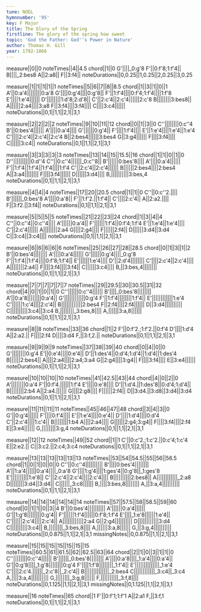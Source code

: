 ```yaml
---
tune: NOEL
hymnnumber: '95'
key: F Major
title: The Glory of the Spring
firstline: The glory of the spring how sweet
topic: 'God the Father: God''s Power in Nature'
author: Thomas H. Gill
year: 1792-1866
---
```

measure||0||0
noteTimes||4||4.5
chord||1||0
G'||||_0:g'8
F'||0:f'8;1:f'4||
B||||_2:bes8
A||2:a8||
F||3:f4||
noteDurations||0,0.25||1,0.25||2,0.25||3,0.25

measure||1||1||1||1||1
noteTimes||5||6||7||8||8.5
chord||1||3||1||0||1
A'||0:a'4||||||||0:a'8
G'||||0:g'4||||0:g'8||
F'||1:f'4||||0:f'4;1:f'4||||1:f'8
E'||||1:e'4||||||
D'||||||||1:d'8;2:d'8||
C'||2:c'4||2:c'4||||||2:c'8
B||||||||3:bes8||
A||||||2:a4||||3:a8
F||3:f4||||3:f4||||
C||||3:c4||||||
noteDurations||0,1||1,1||2,1||3,1

measure||2||2||2||2
noteTimes||9||10||11||12
chord||0||1||3||0
C''||||||||0:c''4
B'||0:bes'4||||||
A'||||0:a'4||||
G'||||||0:g'4||
F'||||1:f'4||||
E'||1:e'4||||1:e'4||1:e'4
C'||||2:c'4||2:c'4||2:c'4
B||2:bes4||||||3:bes4
G||3:g4||||||
F||||3:f4||||
C||||||3:c4||
noteDurations||0,1||1,1||2,1||3,1

measure||3||3||3||3||3
noteTimes||13||14||15||15.5||16
chord||1||1||0||1||0
D''||||||||||0:d''4
C''||0:c''4||||||_0:c''8||
B'||||||0:bes'8||||
A'||||0:a'4||||||
F'||1:f'4||1:f'4||1:f'4||||1:f'4
C'||2:c'4||2:c'4||||||
B||||||2:bes4||||2:bes4
A||3:a4||||||||
F||||3:f4||||||
D||||||3:d4||||
B,||||||||||3:bes,4
noteDurations||0,1||1,1||2,1||3,1

measure||4||4||4
noteTimes||17||20||20.5
chord||1||1||0
C''||0:c''2.||||
B'||||||_0:bes'8
A'||||0:a'8||
F'||1:f'2.||1:f'4||
C'||||2:c'4||
A||2:a2.||||
F||3:f2.||3:f4||
noteDurations||0,1||1,1||2,1||3,1

measure||5||5||5||5
noteTimes||21||22||23||24
chord||1||3||4||4
C''||0:c''4||0:c''4||||
A'||||||0:a'4||
F'||||||1:f'4||0:f'4;1:f'4
E'||1:e'4||1:e'4||||
C'||2:c'4||||||
A||||||||2:a4
G||||2:g4||||
F||||||2:f4||
D||||||3:d4||3:d4
C||3:c4||3:c4||||
noteDurations||0,1||1,1||2,1||3,1

measure||6||6||6||6||6
noteTimes||25||26||27||28||28.5
chord||0||1||3||1||2
B'||0:bes'4||||||||
A'||||0:a'4||||||
G'||||||0:g'4||||_0:g'8
F'||1:f'4||1:f'4||||0:f'8;1:f'4||
E'||||||1:e'4||||
D'||2:d'4||||||||
C'||||2:c'4||2:c'4||||
A||||||||2:a4||
F||||3:f4||||3:f4||
C||||||3:c4||||
B,||3:bes,4||||||||
noteDurations||0,1||1,1||2,1||3,1

measure||7||7||7||7||7||7
noteTimes||29||29.5||30||30.5||31||32
chord||4||0||1||0||1||0
C''||||||0:c''4||||||
B'||||_0:bes'8||||||||
A'||0:a'8||||||||0:a'4||
G'||||||||||||0:g'4
F'||1:f'4||||||||1:f'4||
E'||||||||||||1:e'4
C'||||||1:c'4||||2:c'4||
B||||||||||||2:bes4
F||2:f4||||2:f4||||||
D||3:d4||||||||||
C||||||||||3:c4||3:c4
B,||||||||_3:bes,8||||
A,||||||3:a,8||||||
noteDurations||0,1||1,1||2,1||3,1

measure||8||8
noteTimes||33||36
chord||1||2
F'||0:f'2.;1:f'2.||0:f'4
D'||||1:d'4
A||2:a2.||
F||||2:f4
D||||3:d4
F,||3:f,2.||
noteDurations||0,1||1,1||2,1||3,1

measure||9||9||9||9
noteTimes||37||38||39||40
chord||0||4||0||0
G'||||||||0:g'4
E'||0:e'4||||0:e'4||
D'||1:des'4||0:d'4;1:d'4||1:d'4||1:des'4
B||||||2:bes4||
A||||2:a4||||2:a4;3:a4
G||2:g4||||3:g4||
F||||3:f4||||
E||3:e4||||||
noteDurations||0,1||1,1||2,1||3,1

measure||10||10||10||10
noteTimes||41||42.5||43||44
chord||4||0||2||0
A'||||||||0:a'4
F'||0:f'4.||||||1:f'4
E'||||0:e'8||||
D'||1:d'4.||1:des'8||0:d'4;1:d'4||
B||||||||2:b4
A||2:a4.||||||
G||||2:g8||||
F||||||2:f4||
D||3:d4.||3:d8||3:d4||3:d4
noteDurations||0,1||1,1||2,1||3,1

measure||11||11||11||11
noteTimes||45||46||47||48
chord||3||4||3||0
G'||0:g'4||||||
F'||||0:f'4||||
E'||1:e'4||||0:e'4||
D'||||1:d'4||||0:d'4
C'||2:c'4||||1:c'4||
B||||||||1:b4
A||||2:a4||||
G||||||2:g4;3:g4||
F||||3:f4||||2:f4
E||3:e4||||||
G,||||||||3:g,4
noteDurations||0,1||1,1||2,1||3,1

measure||12||12
noteTimes||49||52
chord||1||1
C'||0:c'2.;1:c'2.||0:c'4;1:c'4
E||2:e2.||
C||3:c2.||2:c4;3:c4
noteDurations||0,1||1,1||2,1||3,1

measure||13||13||13||13||13||13
noteTimes||53||54||54.5||55||56||56.5
chord||1||0||1||0||0||0
C''||0:c''4||||||||||
B'||||0:bes'4||||||||
A'||1:a'4||||||0:a'4||||_0:a'8
G'||||1:g'4||||1:ges'4||0:g'8||_1:ges'8
E'||||||||||1:e'8||
C'||2:c'4||2:c'4||||2:c'4||||
B||||||||||2:bes8||
A||||||||||||_2:a8
D||||||||3:d4||3:d4||
C||||||_3:c8||||||
B,||||3:bes,8||||||||
A,||3:a,4||||||||||
noteDurations||0,1||1,1||2,1||3,1

measure||14||14||14||14||14||14
noteTimes||57||57.5||58||58.5||59||60
chord||0||1||1||0||3||4
B'||0:bes'4||||||||||
A'||||||0:a'4||||||
G'||1:g'8||||||||0:g'4||
F'||||||1:f'4||||||0:f'8;1:f'4
E'||||_1:e'8||||||1:e'4||
C'||||||2:c'4||||2:c'4||
A||||||||||||2:a4
G||2:g4||||||||||
D||||||||||||3:d4
C||||||||||3:c4||
B,||||||||_3:bes,8||||
A,||||||3:a,8||||||
G,||3:g,4||||||||||
noteDurations||0,0.875||1,1||2,1||3,1
missingNotes||0,0.875||1,1||2,1||3,1

measure||15||15||15||15||15||15||15
noteTimes||60.5||61||61.5||62||62.5||63||64
chord||2||1||0||3||1||1||0
C''||||||||0:c''4||||||
B'||||||_0:bes'8||||||||
A'||||0:a'8||||_1:a'4||||0:a'4||
G'||0:g'8||||_1:g'8||||||||0:g'4
F'||||1:f'8||||||||_1:f'4||
E'||||||||||||||_1:e'4
C'||||2:c'4.||||||_2:c'8||_2:c'4||
B||||||||||||||_2:bes4
C||||||||||||_3:c4||_3:c4
A,||||3:a,4||||||||||
G,||||||||_3:g,8||||||
F,||||||||||_3:f,8||||
noteDurations||0,1.125||1,1||2,1||3,1
missingNotes||0,1.125||1,1||2,1||3,1

measure||16
noteTimes||65
chord||1
F'||0:f'1;1:f'1
A||2:a1
F,||3:f,1
noteDurations||0,1||1,1||2,1||3,1

